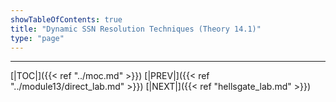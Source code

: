 ```yaml
---
showTableOfContents: true
title: "Dynamic SSN Resolution Techniques (Theory 14.1)"
type: "page"
---
```


---
[|TOC|]({{< ref "../moc.md" >}})
[|PREV|]({{< ref "../module13/direct_lab.md" >}})
[|NEXT|]({{< ref "hellsgate_lab.md" >}})